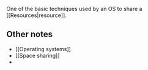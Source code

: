 
One of the basic techniques used by an OS to share a [[Resources|resource]]. 

## Other notes

- [[Operating systems]]
- [[Space sharing]]
- 